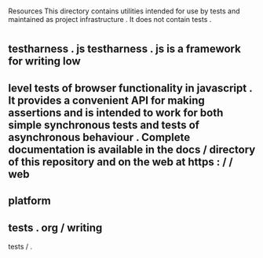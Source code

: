 #
Resources
This
directory
contains
utilities
intended
for
use
by
tests
and
maintained
as
project
infrastructure
.
It
does
not
contain
tests
.
#
#
testharness
.
js
testharness
.
js
is
a
framework
for
writing
low
-
level
tests
of
browser
functionality
in
javascript
.
It
provides
a
convenient
API
for
making
assertions
and
is
intended
to
work
for
both
simple
synchronous
tests
and
tests
of
asynchronous
behaviour
.
Complete
documentation
is
available
in
the
docs
/
directory
of
this
repository
and
on
the
web
at
https
:
/
/
web
-
platform
-
tests
.
org
/
writing
-
tests
/
.
